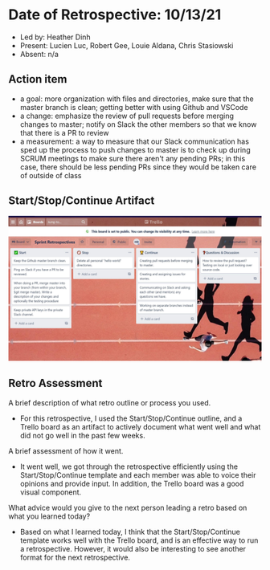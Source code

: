 # Date of Retrospective: 10/13/21

* Led by: Heather Dinh
* Present: Lucien Luc, Robert Gee, Louie Aldana, Chris Stasiowski
* Absent: n/a

## Action item

* a goal: more organization with files and directories, make sure that the master branch is clean; getting better with using Github and VSCode
* a change: emphasize the review of pull requests before merging changes to master; notify on Slack the other members so that we know that there is a PR to review
* a measurement: a way to measure that our Slack communication has sped up the process to push changes to master is to check up during SCRUM meetings to make sure there aren't any pending PRs; in this case, there should be less pending PRs since they would be taken care of outside of class

## Start/Stop/Continue Artifact
![Alt text](/images/RETRO_01.JPG?raw=true)


## Retro Assessment

A brief description of what retro outline or process you used.

* For this retrospective, I used the Start/Stop/Continue outline, and a Trello board as an artifact to actively document what went well
and what did not go well in the past few weeks.

A brief assessment of how it went.
* It went well, we got through the retrospective efficiently using the Start/Stop/Continue template and each member was able to voice their opinions and provide input. In addition, the Trello board was a good visual component.

What advice would you give to the next person leading a retro
  based on what you learned today?
* Based on what I learned today, I think that the Start/Stop/Continue template works well with the Trello board, and is an effective way to 
run a retrospective. However, it would also be interesting to see another format for the next retrospective.